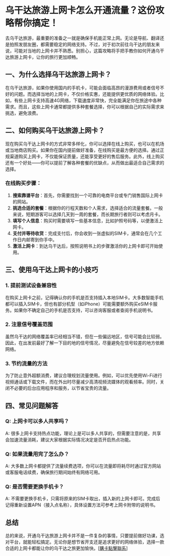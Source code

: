 # 乌干达旅游上网卡怎么开通流量？这份攻略帮你搞定！

去乌干达旅游，最重要的准备之一就是确保手机能正常上网。无论是导航、翻译还是拍照发朋友圈，都需要稳定的网络支持。不过，对于初次前往乌干达的朋友来说，可能对当地的上网卡并不熟悉。别担心，这篇攻略将手把手教你如何开通乌干达旅游上网卡，让你的旅行更加顺畅。

## 一、为什么选择乌干达旅游上网卡？

在乌干达旅游，如果你使用国内的手机卡，可能会面临高昂的漫游费用或者信号不好的问题。而选择当地的上网卡，不仅价格实惠，还能提供更优质的网络体验。比如，有些上网卡支持高速4G网络，下载速度非常快，完全能满足你在旅途中各种需求。而且，这些上网卡通常都提供多种套餐选择，你可以根据自己的实际需求来挑选，避免浪费。

## 二、如何购买乌干达旅游上网卡？

现在购买乌干达上网卡的方式非常多样化，你可以选择在线上购买，也可以在机场或当地商店购买。如果你在国内提前做好准备，在线购买是最方便的选择。通过正规渠道购买上网卡，不仅能保证质量，还能享受更好的售后服务。此外，线上购买还有一个好处——你可以提前了解各种套餐的优缺点，从而做出最适合自己需求的选择。

### 在线购买步骤：
1. **搜索靠谱平台**：首先，你需要找到一个可靠的电商平台或专门销售国际上网卡的网站。
2. **挑选合适的套餐**：根据你的行程天数和个人需求，选择适合的流量套餐。一般来说，短期游客可以选择几天到一周的套餐，而长期旅行者则可以考虑月卡。
3. **填写个人信息**：购买时需要填写一些基本信息，比如护照号码等，以便激活上网卡。
4. **支付并等待收货**：完成支付后，你会收到一张虚拟的SIM卡，通常会在几个工作日内邮寄到你手中。
5. **激活上网卡**：到达乌干达后，按照说明书上的步骤激活你的上网卡即可开始使用。

## 三、使用乌干达上网卡的小技巧

### 1. 提前测试设备兼容性
在购买上网卡之前，记得确认你的手机是否支持插入本地SIM卡。大多数智能手机都可以插入SIM卡，但也有部分机型（如iPhone）可能需要额外购买eSIM卡服务。如果你不确定自己的手机是否支持，可以咨询客服或者查阅手机说明书。

### 2. 注意信号覆盖范围
虽然乌干达的网络覆盖率已经相当不错，但在一些偏远地区，信号可能会比较弱。因此，在出发前最好了解一下目的地的信号情况，尽量避免在信号较差的地方依赖网络。

### 3. 节约流量的方法
为了防止意外超额消费，建议合理规划流量使用。例如，可以优先使用Wi-Fi进行视频通话或下载文件，而在外出时尽量减少高清视频流媒体的观看频率。同时，关闭不必要的后台应用程序和服务，以节省宝贵的流量。

## 四、常见问题解答

### Q: 上网卡可以多人共享吗？
A: 很多上网卡支持热点功能，理论上是可以多人共享的，但需要注意的是，共享会加速流量消耗，建议大家根据实际情况决定是否开启热点功能。

### Q: 如果流量用完了怎么办？
A: 大多数上网卡都提供了流量续费选项，你可以在流量即将耗尽时通过官方网站或客服电话续费，确保旅行期间始终有网络可用。

### Q: 是否需要更换手机卡？
A: 不需要更换手机卡，只需将原来的SIM卡取出，插入新的上网卡即可。完成后记得重新设置APN（接入点名称），具体设置方法可参考上网卡附带的说明书。

## 总结

总的来说，开通乌干达旅游上网卡并不是一件复杂的事情，只要提前做好功课，选对平台，就能轻松搞定。无论你是想节省开支还是追求更好的网络体验，选择一款合适的上网卡都能让你的乌干达之旅更加愉快。[[購卡點擊聯系](https://t.me/s/esim1088)]